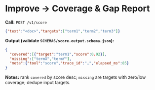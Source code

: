 # Improve → Coverage & Gap Report

**Call:** `POST /v1/score`
```json
{"text":"<doc>","targets":["term1","term2","term3"]}
```

**Output (validate `SCHEMAS/score.output.schema.json`):**

```json
{
  "covered":[{"target":"term1","score":0.92}],
  "missing":["termX","termY"],
  "meta":{"tool":"score","trace_id":"…","elapsed_ms":85}
}
```

**Notes:** rank `covered` by score desc; `missing` are targets with zero/low coverage; dedupe input targets.

